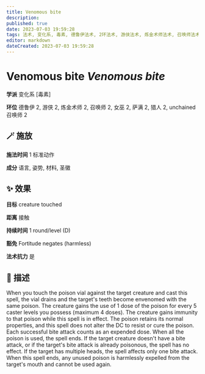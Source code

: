 ```yaml
---
title: Venomous bite
description: 
published: true
date: 2023-07-03 19:59:28
tags: 法术, 变化系, 毒素, 德鲁伊法术, 2环法术, 游侠法术, 炼金术师法术, 召唤师法术, 女巫法术, 萨满法术, 猎人法术, unchained 召唤师法术
editor: markdown
dateCreated: 2023-07-03 19:59:28
---
```


# **Venomous bite** *Venomous bite*

**学派** 变化系 \[毒素\] 

**环位** 德鲁伊 2, 游侠 2, 炼金术师 2, 召唤师 2, 女巫 2, 萨满 2, 猎人 2, unchained 召唤师 2

## 🪄 施放

**施法时间** 1 标准动作

**成分** 语言, 姿势, 材料, 圣徽

## ✨ 效果 

**目标** creature touched 

**距离** 接触  

**持续时间** 1 round/level (D) 

**豁免** Fortitude negates (harmless)

**法术抗力** 是

## 📖 描述

When you touch the poison vial against the target creature and cast this spell, the vial drains and the target's teeth become envenomed with the same poison. The creature gains the use of 1 dose of the poison for every 5 caster levels you possess (maximum 4 doses). The creature gains immunity to that poison while this spell is in effect. The poison retains its normal properties, and this spell does not alter the DC to resist or cure the poison.  Each successful bite attack counts as an expended dose. When all the poison is used, the spell ends. If the target creature doesn't have a bite attack, or if the target's bite attack is already poisonous, the spell has no effect. If the target has multiple heads, the spell affects only one bite attack.  When this spell ends, any unused poison is harmlessly expelled from the target's mouth and cannot be used again.
    